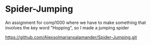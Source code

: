 # Spider-Jumping
An assignment for comp1000 where we have to make something that involves the key word "Hopping", so I made a jumping spider

https://github.com/Alexsolmariansalamander/Spider-Jumping.git
